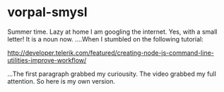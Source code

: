 # vorpal-smysl

Summer time. Lazy at home I am googling the internet. Yes, with a small letter! It is a noun now.
....When I stumbled on the following tutorial:

http://developer.telerik.com/featured/creating-node-js-command-line-utilities-improve-workflow/

...The first paragraph grabbed my curiousity. The video grabbed my full attention.
So here is my own version.
